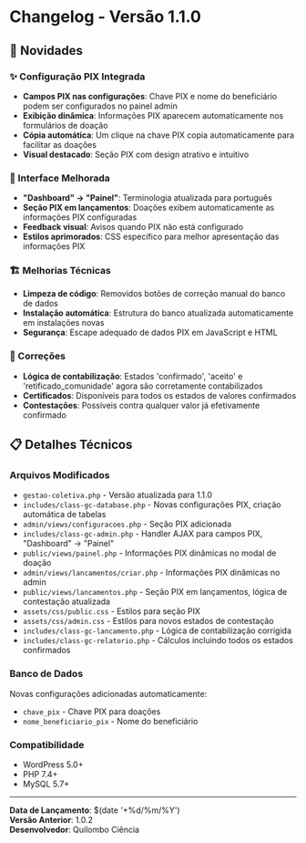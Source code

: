 # Changelog - Versão 1.1.0

## 🎉 Novidades

### ✨ Configuração PIX Integrada
- **Campos PIX nas configurações**: Chave PIX e nome do beneficiário podem ser configurados no painel admin
- **Exibição dinâmica**: Informações PIX aparecem automaticamente nos formulários de doação
- **Cópia automática**: Um clique na chave PIX copia automaticamente para facilitar as doações
- **Visual destacado**: Seção PIX com design atrativo e intuitivo

### 🎨 Interface Melhorada
- **"Dashboard" → "Painel"**: Terminologia atualizada para português
- **Seção PIX em lançamentos**: Doações exibem automaticamente as informações PIX configuradas
- **Feedback visual**: Avisos quando PIX não está configurado
- **Estilos aprimorados**: CSS específico para melhor apresentação das informações PIX

### 🏗️ Melhorias Técnicas
- **Limpeza de código**: Removidos botões de correção manual do banco de dados
- **Instalação automática**: Estrutura do banco atualizada automaticamente em instalações novas
- **Segurança**: Escape adequado de dados PIX em JavaScript e HTML

### 🐛 Correções
- **Lógica de contabilização**: Estados 'confirmado', 'aceito' e 'retificado_comunidade' agora são corretamente contabilizados
- **Certificados**: Disponíveis para todos os estados de valores confirmados
- **Contestações**: Possíveis contra qualquer valor já efetivamente confirmado

## 📋 Detalhes Técnicos

### Arquivos Modificados
- `gestao-coletiva.php` - Versão atualizada para 1.1.0
- `includes/class-gc-database.php` - Novas configurações PIX, criação automática de tabelas
- `admin/views/configuracoes.php` - Seção PIX adicionada
- `includes/class-gc-admin.php` - Handler AJAX para campos PIX, "Dashboard" → "Painel"
- `public/views/painel.php` - Informações PIX dinâmicas no modal de doação
- `admin/views/lancamentos/criar.php` - Informações PIX dinâmicas no admin
- `public/views/lancamentos.php` - Seção PIX em lançamentos, lógica de contestação atualizada
- `assets/css/public.css` - Estilos para seção PIX
- `assets/css/admin.css` - Estilos para novos estados de contestação
- `includes/class-gc-lancamento.php` - Lógica de contabilização corrigida
- `includes/class-gc-relatorio.php` - Cálculos incluindo todos os estados confirmados

### Banco de Dados
Novas configurações adicionadas automaticamente:
- `chave_pix` - Chave PIX para doações
- `nome_beneficiario_pix` - Nome do beneficiário

### Compatibilidade
- WordPress 5.0+
- PHP 7.4+
- MySQL 5.7+

---

**Data de Lançamento**: $(date '+%d/%m/%Y')  
**Versão Anterior**: 1.0.2  
**Desenvolvedor**: Quilombo Ciência